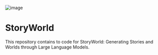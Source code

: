 ![image](https://github.com/umair-nasir14/StoryWorld/assets/68095790/418b1f47-27f8-4d2f-9442-2d5dfb371f4b)

# StoryWorld
This repository contains to code for StoryWorld: Generating Stories and Worlds through Large Language Models.
